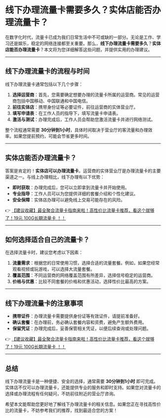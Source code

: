 # 线下办理流量卡需要多久？实体店能否办理流量卡？

在数字化时代，流量卡已成为我们日常生活中不可或缺的一部分。无论是工作、学习还是娱乐，稳定的网络连接都至关重要。那么，**线下办理流量卡需要多久**？**实体店能否办理流量卡**？本文将为您详细解答这些问题，并提供实用的办理建议。

---

## 线下办理流量卡的流程与时间

线下办理流量卡通常包括以下几个步骤：

1. **选择运营商**：首先，您需要确定想要办理的流量卡所属的运营商。常见的运营商包括中国移动、中国联通和中国电信。
2. **前往实体店**：携带身份证等必要证件，前往运营商的实体营业厅。
3. **填写申请表**：在工作人员的指导下，填写流量卡申请表。
4. **激活与测试**：办理完成后，工作人员会帮助您激活流量卡并进行网络测试。

整个流程通常需要 **30分钟到1小时**，具体时间取决于营业厅的客流量和办理效率。如果您提前预约，可能会节省更多时间。

---

## 实体店能否办理流量卡？

答案是肯定的！**实体店可以办理流量卡**。运营商的实体营业厅是办理流量卡的主要渠道之一。与线上办理相比，线下办理有以下优势：

- **即时获取**：办理完成后，您可以立即拿到流量卡并开始使用。
- **专业指导**：工作人员可以为您提供详细的套餐介绍和个性化建议。
- **安全保障**：实体店办理可以避免线上交易可能存在的风险。

👉 [【建议收藏】最全聚合流量卡指南来啦！高性价比流量卡推荐，看这个就够了！19元 100G长期流量卡 ！！](https://bit.ly/Liuliangka)

---

## 如何选择适合自己的流量卡？

在选择流量卡时，建议您考虑以下因素：

1. **流量需求**：根据您的日常使用习惯，选择合适的流量套餐。例如，如果您经常观看视频或玩游戏，可以选择大流量套餐。
2. **覆盖范围**：不同运营商的网络覆盖范围有所差异，选择信号稳定的运营商。
3. **价格与优惠**：比较不同套餐的价格和优惠活动，选择性价比最高的方案。

---

## 线下办理流量卡的注意事项

- **携带证件**：办理流量卡需要提供身份证等有效证件，请提前准备好。
- **确认套餐**：在办理前，务必确认套餐内容和资费，避免产生额外费用。
- **保留凭证**：办理完成后，妥善保管相关凭证，以便后续查询或处理问题。

👉 [【建议收藏】最全聚合流量卡指南来啦！高性价比流量卡推荐，看这个就够了！19元 100G长期流量卡 ！！](https://bit.ly/Liuliangka)

---

## 总结

线下办理流量卡是一种便捷、安全的选择，通常需要 **30分钟到1小时** 即可完成。实体店不仅可以办理流量卡，还能提供专业的服务和即时支持。如果您对流量卡的选择或办理流程有任何疑问，不妨前往附近的营业厅咨询。

希望本文能帮助您更好地了解线下办理流量卡的相关信息。如果您正在寻找高性价比的流量卡，不妨参考我们的推荐，找到最适合您的方案！
